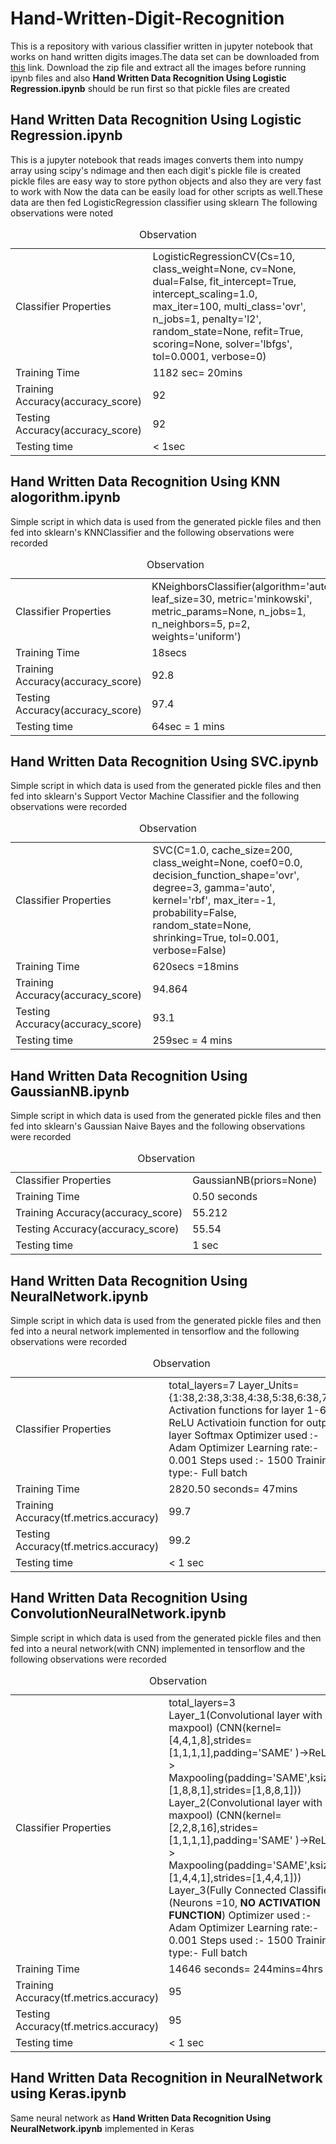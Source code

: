 # Hand-Written-Digit-Recognition
This is a repository with various classifier written in jupyter notebook that works on hand written digits images.The data set can be downloaded
from <a href='https://drive.google.com/open?id=0B4OCp-_lGauXLVJsdl9zZ3NIZUk'>this</a> link.
Download the zip file and extract all the images before running ipynb files and also
 <strong>Hand Written Data Recognition Using Logistic Regression.ipynb</strong> 
should be run first so that pickle files are created

<h2>Hand Written Data Recognition Using Logistic Regression.ipynb</h2>

This is a jupyter notebook that reads images converts them into numpy array using 
scipy's ndimage and then each digit's pickle file is created
pickle files are easy way to store python objects and also they are very fast to work with
Now the data can be easily load for other scripts as 
well.These data are then fed LogisticRegression classifier using sklearn
The following observations were noted
<table>
	<caption>Observation</caption>
	<tr>
		<td>
			Classifier Properties
		</td>
		<td>
			LogisticRegressionCV(Cs=10, class_weight=None, cv=None, dual=False,
			fit_intercept=True, intercept_scaling=1.0, max_iter=100,
			multi_class='ovr', n_jobs=1, penalty='l2', random_state=None,
			refit=True, scoring=None, solver='lbfgs', tol=0.0001, verbose=0)
		</td>
	</tr>
	<tr>
		<td>
			Training Time
		</td>
		<td>
			1182 sec= 20mins
		</td>
	</tr>
	<tr>
		<td>
			Training Accuracy(accuracy_score)
		</td>
		<td>
			92
		</td>
	</tr>
	<tr>
		<td>
			Testing Accuracy(accuracy_score)
		</td>
		<td>
			92
		</td>	
	</tr>
	<tr>
		<td>
			Testing time
		</td>
		<td>
			< 1sec 
		</td>	
	</tr>
</table>

<h2>Hand Written Data Recognition Using KNN alogorithm.ipynb</h2>
Simple script in which data is used from the generated pickle files and then 
fed into sklearn's KNNClassifier and the following observations were recorded<br/>
<table>
	<caption>Observation</caption>
	<tr>
		<td>
			Classifier Properties
		</td>
		<td>
			KNeighborsClassifier(algorithm='auto', leaf_size=30, metric='minkowski',
            metric_params=None, n_jobs=1, n_neighbors=5, p=2,
            weights='uniform')
		</td>
	</tr>
	<tr>
		<td>
			Training Time
		</td>
		<td>
			18secs
		</td>
	</tr>
	<tr>
		<td>
			Training Accuracy(accuracy_score)
		</td>
		<td>
			92.8
		</td>
	</tr>
	<tr>
		<td>
			Testing Accuracy(accuracy_score)
		</td>
		<td>
			97.4
		</td>	
	</tr>
	<tr>
		<td>
			Testing time
		</td>
		<td>
			64sec = 1 mins
		</td>	
	</tr>
</table>
<h2>Hand Written Data Recognition Using SVC.ipynb</h2>
Simple script in which data is used from the generated pickle files and then 
fed into sklearn's Support Vector Machine Classifier and the following observations were recorded<br/>
<table>
	<caption>Observation</caption>
	<tr>
		<td>
			Classifier Properties
		</td>
		<td>
			SVC(C=1.0, cache_size=200, class_weight=None, coef0=0.0,
				decision_function_shape='ovr', degree=3, gamma='auto', kernel='rbf',
				max_iter=-1, probability=False, random_state=None, shrinking=True,
				tol=0.001, verbose=False)
		</td>
	</tr>
	<tr>
		<td>
			Training Time
		</td>
		<td>
			620secs =18mins
		</td>
	</tr>
	<tr>
		<td>
			Training Accuracy(accuracy_score)
		</td>
		<td>
			94.864
		</td>
	</tr>
	<tr>
		<td>
			Testing Accuracy(accuracy_score)
		</td>
		<td>
			93.1
		</td>	
	</tr>
	<tr>
		<td>
			Testing time
		</td>
		<td>
			259sec = 4 mins
		</td>	
	</tr>
</table>
<h2>Hand Written Data Recognition Using GaussianNB.ipynb</h2>
Simple script in which data is used from the generated pickle files and then 
fed into sklearn's Gaussian Naive Bayes and the following observations were recorded <br/>
<table>
	<caption>Observation</caption>
	<tr>
		<td>
			Classifier Properties
		</td>
		<td>
			GaussianNB(priors=None)
		</td>
	</tr>
	<tr>
		<td>
			Training Time
		</td>
		<td>
			0.50 seconds
		</td>
	</tr>
	<tr>
		<td>
			Training Accuracy(accuracy_score)
		</td>
		<td>
			55.212
		</td>
	</tr>
	<tr>
		<td>
			Testing Accuracy(accuracy_score)
		</td>
		<td>
			55.54
		</td>	
	</tr>
	<tr>
		<td>
			Testing time
		</td>
		<td>
			1 sec
		</td>	
	</tr>
</table>	
<h2>Hand Written Data Recognition Using NeuralNetwork.ipynb</h2>
Simple script in which data is used from the generated pickle files and then 
fed into a neural network implemented in tensorflow and the following observations were recorded <br/>
<table>
	<caption>Observation</caption>
	<tr>
		<td>
			Classifier Properties
		</td>
		<td>
			total_layers=7
			Layer_Units={1:38,2:38,3:38,4:38,5:38,6:38,7:10}
			Activation functions for layer 1-6 ReLU
			Activatioin function for output layer Softmax
			Optimizer used :- Adam Optimizer 
			Learning rate:- 0.001
			Steps used :- 1500
			Training type:- Full batch
		</td>
	</tr>
	<tr>
		<td>
			Training Time
		</td>
		<td>
			2820.50 seconds= 47mins
		</td>
	</tr>
	<tr>
		<td>
			Training Accuracy(tf.metrics.accuracy)
		</td>
		<td>
			99.7
		</td>
	</tr>
	<tr>
		<td>
			Testing Accuracy(tf.metrics.accuracy)
		</td>
		<td>
			99.2
		</td>	
	</tr>
	<tr>
		<td>
			Testing time
		</td>
		<td>
			< 1 sec
		</td>	
	</tr>	
</table>
<h2>Hand Written Data Recognition Using ConvolutionNeuralNetwork.ipynb</h2>
Simple script in which data is used from the generated pickle files and then 
fed into a neural network(with CNN) implemented in tensorflow and the following observations were recorded <br/>
<table>
	<caption>Observation</caption>
	<tr>
		<td>
			Classifier Properties
		</td>
		<td>
			total_layers=3
			Layer_1(Convolutional layer with maxpool) (CNN(kernel=[4,4,1,8],strides=[1,1,1,1],padding='SAME' )->ReLU-> Maxpooling(padding='SAME',ksize=[1,8,8,1],strides=[1,8,8,1]))
			Layer_2(Convolutional layer with maxpool) (CNN(kernel=[2,2,8,16],strides=[1,1,1,1],padding='SAME' )->ReLU-> Maxpooling(padding='SAME',ksize=[1,4,4,1],strides=[1,4,4,1]))
			Layer_3(Fully Connected Classifier)(Neurons =10, <strong>NO ACTIVATION FUNCTION</strong>)
			Optimizer used :- Adam Optimizer 
			Learning rate:- 0.001
			Steps used :- 1500
			Training type:- Full batch
		</td>
	</tr>
	<tr>
		<td>
			Training Time
		</td>
		<td>
			14646 seconds= 244mins=4hrs
		</td>
	</tr>
	<tr>
		<td>
			Training Accuracy(tf.metrics.accuracy)
		</td>
		<td>
			95
		</td>
	</tr>
	<tr>
		<td>
			Testing Accuracy(tf.metrics.accuracy)
		</td>
		<td>
			95
		</td>	
	</tr>
	<tr>
		<td>
			Testing time
		</td>
		<td>
			< 1 sec
		</td>	
	</tr>	
</table>
<h2>Hand Written Data Recognition in NeuralNetwork using Keras.ipynb</h2>
<p>
	Same neural network as <strong>Hand Written Data Recognition Using NeuralNetwork.ipynb</strong> 
	implemented in Keras
</p>	
